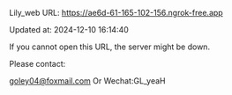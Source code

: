 Lily_web URL: https://ae6d-61-165-102-156.ngrok-free.app

Updated at: 2024-12-10 16:14:40

If you cannot open this URL, the server might be down.

Please contact: 

goley04@foxmail.com Or Wechat:GL_yeaH